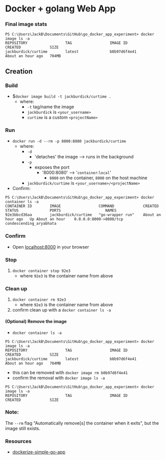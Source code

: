 # Docker + golang Web App

### Final image stats
```
PS C:\Users\JackB\Documents\GitHub\go_docker_app_experiment> docker image ls -a
REPOSITORY                 TAG                 IMAGE ID            CREATED             SIZE
jackburdick/curtime        latest              b0b97d6f4e41        About an hour ago   704MB
```

## Creation
### Build
- $`docker image build -t jackburdick/curtime .`
    - where:
        - `-t` tag/name the image
        - `jackburdick` is `<your_username>`
        - `curtime` is a custom `<projectName>`

### Run
  - `docker run -d --rm -p 8000:8080 jackburdick/curtime`
    - where:
        - `-d`
            - 'detaches' the image --> runs in the background
        - `-p`
            - exposes the port
                - '8000:8080' --> '`container`:`local`'
                    - `8080` on the container, `8000` on the host machine
        - `jackburdick/curtime` is `<your_username>/<projectName>`
  - Confirm:
```
PS C:\Users\JackB\Documents\GitHub\go_docker_app_experiment> docker container ls -a
CONTAINER ID        IMAGE                 COMMAND             CREATED             STATUS              PORTS                    NAMES
92e3bbcd36aa        jackburdick/curtime   "go-wrapper run"    About an hour ago   Up About an hour    0.0.0.0:8000->8080/tcp   condescending_aryabhata
```

### Confirm
- Open [localhost:8000](http://localhost:8000/) in your browser

### Stop
1. `docker container stop 92e3`
    - where `92e3` is the container name from above

### Clean up
1. `docker container rm 92e3`
    - where `92e3` is the container name from above
2. confirm clean up with a `docker container ls -a`

#### (Optional) Remove the image
- `docker container ls -a`
```
PS C:\Users\JackB\Documents\GitHub\go_docker_app_experiment> docker image ls -a
REPOSITORY                 TAG                 IMAGE ID            CREATED             SIZE
jackburdick/curtime        latest              b0b97d6f4e41        About an hour ago   704MB
```
- this can be removed with `docker image rm b0b97d6f4e41`
- confirm the removal with `docker image ls -a`
```
PS C:\Users\JackB\Documents\GitHub\go_docker_app_experiment> docker image ls -a
REPOSITORY                 TAG                 IMAGE ID            CREATED             SIZE
```

### Note:
The `--rm` flag "Automatically remove[s] the container when it exits", but the image still exists.

### Resources
- [dockerize-simple-go-app](http://www.nikola-breznjak.com/blog/go/dockerize-simple-go-app/)